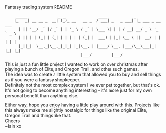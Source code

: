 Fantasy trading system README  
<!-- language: lang-none -->
         _____              _ _               ____            _
        |_   _| __ __ _  __| (_)_ __   __ _  / ___| _   _ ___| |_ ___ _ __ ___
          | || '__/ _` |/ _` | | '_ \ / _` | \___ \| | | / __| __/ _ \ '_ ` _ \
          | || | | (_| | (_| | | | | | (_| |  ___) | |_| \__ \ ||  __/ | | | | |
          |_||_|  \__,_|\__,_|_|_| |_|\__, | |____/ \__, |___/\__\___|_| |_| |_|
                                      |___/         |___/

This is just a fun little project I wanted to work on over christmas after playing a bunch of Elite, and Oregon Trail, and other such games.  
The idea was to create a little system that allowed you to buy and sell things as if you were a fantasy shopkeeper.  
Definitely not the most complex system I've ever put together, but that's ok. It's not going to become anything interesting - it's more just for my own personal benefit than anything else. 

Either way, hope you enjoy having a little play around with this. Projects like this always make me slightly nostalgic for things like the original Elite, Oregon Trail and things like that.  
Cheers  
~Iain xx
